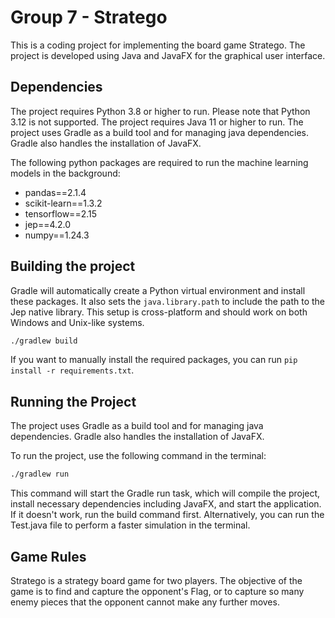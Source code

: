 # Group 7 - Stratego

This is a coding project for implementing the board game Stratego. The project is developed using Java and JavaFX for the graphical user interface.

## Dependencies

The project requires Python 3.8 or higher to run. Please note that Python 3.12 is not supported.
The project requires Java 11 or higher to run.
The project uses Gradle as a build tool and for managing java dependencies.
Gradle also handles the installation of JavaFX.

The following python packages are required to run the machine learning
models in the background:
- pandas==2.1.4
- scikit-learn==1.3.2
- tensorflow==2.15
- jep==4.2.0
- numpy==1.24.3

## Building the project

Gradle will automatically create a Python virtual environment and install these packages. It also sets the `java.library.path` to include the path to the Jep native library. This setup is cross-platform and should work on both Windows and Unix-like systems.

```bash
./gradlew build
```

If you want to manually install the required packages, you can run `pip install -r requirements.txt`.

## Running the Project

The project uses Gradle as a build tool and for managing java dependencies. Gradle also handles the installation of JavaFX.

To run the project, use the following command in the terminal:

```bash
./gradlew run
```
This command will start the Gradle run task, which will compile the project, install necessary dependencies including JavaFX, and start the application. If it doesn't work, run the build command first.  Alternatively, you can run the Test.java file to perform a faster simulation in the terminal.  
## Game Rules
Stratego is a strategy board game for two players. The objective of the game is to find and capture the opponent's Flag, or to capture so many enemy pieces that the opponent cannot make any further moves.